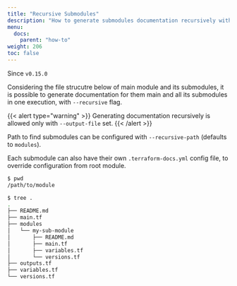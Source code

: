 ```yaml
---
title: "Recursive Submodules"
description: "How to generate submodules documentation recursively with terraform-docs."
menu:
  docs:
    parent: "how-to"
weight: 206
toc: false
---
```


Since `v0.15.0`

Considering the file strucutre below of main module and its submodules, it is
possible to generate documentation for them main and all its submodules in one
execution, with `--recursive` flag.

{{< alert type="warning" >}}
Generating documentation recursively is allowed only with `--output-file`
set.
{{< /alert >}}

Path to find submodules can be configured with `--recursive-path` (defaults to
`modules`).

Each submodule can also have their own `.terraform-docs.yml` config file, to
override configuration from root module.

```bash
$ pwd
/path/to/module

$ tree .
.
├── README.md
├── main.tf
├── modules
│   └── my-sub-module
│       ├── README.md
│       ├── main.tf
│       ├── variables.tf
│       └── versions.tf
├── outputs.tf
├── variables.tf
└── versions.tf
```
